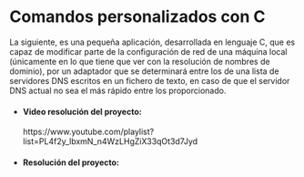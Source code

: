 # Comandos personalizados con C
La siguiente, es una pequeña aplicación, desarrollada en lenguaje C, que es capaz de modificar parte de la configuración de red de una máquina local (únicamente en lo que tiene que ver con la resolución de nombres de dominio), por un adaptador que se determinará entre los de una lista de servidores DNS escritos en un fichero de texto, en caso de que el servidor DNS actual no sea el más rápido entre los proporcionado.

<ul>
  <li><h4 style="font-weight: bold;">Video resolución del proyecto:</h4></li> 
  <div>https://www.youtube.com/playlist?list=PL4f2y_lbxmN_n4WzLHgZiX33qOt3d7Jyd</div>
  <li><h4 style="font-weight: bold;">Resolución del proyecto:</h4></li>
</ul>
